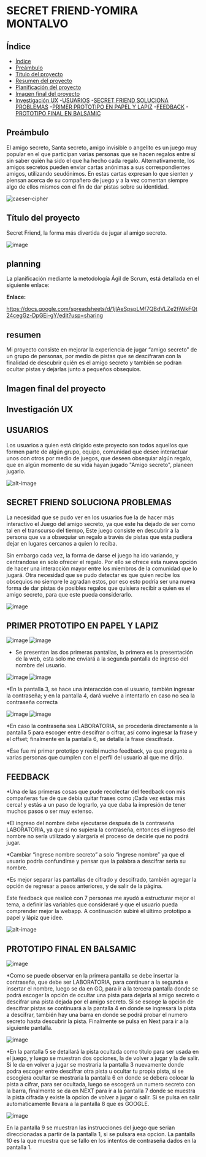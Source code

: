 # SECRET FRIEND-YOMIRA MONTALVO

## Índice

- [Índice](#índice)
- [Preámbulo](#preámbulo)
- [Título del proyecto](#Titulo-del-proyecto)
- [Resumen del proyecto](#resumen)
- [Planificación del proyecto](#planning)
- [Imagen final del proyecto](#Imagen-final-del-proyecto)
- [Investigación UX](#Investigacion-UX)
   -[USUARIOS](#Usuarios)
   -[SECRET FRIEND SOLUCIONA PROBLEMAS](#SECRET-FRIEND-IN-PROBLEMS)
   -[PRIMER PROTOTIPO EN PAPEL Y LAPIZ](#Primer-prototipo)
   -[FEEDBACK](#FEEDBACK)
   -[PROTOTIPO FINAL EN BALSAMIC](#Prototipo-final)

## Preámbulo

El amigo secreto, Santa secreto, amigo invisible o angelito es un juego muy popular en el que participan varias personas que se hacen regalos entre sí sin saber quién ha sido el que ha hecho cada regalo. Alternativamente, los amigos secretos pueden enviar cartas anónimas a sus correspondientes amigos, utilizando seudónimos. En estas cartas expresan lo que sienten y piensan acerca de su compañero de juego y a la vez comentan siempre algo de ellos mismos con el fin de dar pistas sobre su identidad.


  ![caeser-cipher](https://muchosidad.files.wordpress.com/2010/12/amigo-secreto.jpg)

## Título del proyecto

Secret Friend, la forma más divertida de jugar al amigo secreto.

   ![image](https://user-images.githubusercontent.com/51206472/58820623-b5cceb00-85f8-11e9-867b-7913e0cccc3e.png)
## planning
 
La planificación mediante la metodología Ágil de Scrum, está detallada en el siguiente enlace:

**Enlace:**

  <https://docs.google.com/spreadsheets/d/1jlAeSpspLMf7QBdVLZe2fiWkFQt24cegGz-DpGEi-gY/edit?usp=sharing>

## resumen
Mi proyecto consiste en mejorar la experiencia de jugar “amigo secreto” de un grupo de personas, por medio de pistas que se descifraran con la finalidad de descubrir quién es el amigo secreto y también se podran ocultar pistas y dejarlas junto a pequeños obsequios. 


## Imagen final del proyecto

## Investigación UX

  ## USUARIOS

 Los usuarios a quien está dirigido este proyecto son todos aquellos que formen parte de algún grupo, equipo, comunidad que desee interactuar unos con otros por medio de juegos, que deseen obsequiar algún regalo, que en algún momento de su vida hayan jugado  "Amigo secreto", planeen jugarlo. 

  ![alt-image](https://user-images.githubusercontent.com/51206472/58927343-cfaf2080-8713-11e9-9443-c773d93e9479.png)


 ## SECRET FRIEND SOLUCIONA PROBLEMAS


La necesidad que se pudo ver en los usuarios fue la de hacer más interactivo el Juego del amigo secreto, ya que este ha dejado de ser como tal en el transcurso del tiempo, Este juego consiste en descubrir a la persona que  va a obsequiar un regalo a través de pistas que esta pudiera dejar en lugares cercanos a quien lo reciba.

Sin embargo cada vez, la forma de darse el juego ha ido variando, y centrandose en solo ofrecer el regalo. Por ello se ofrece esta nueva opción de hacer una interacción mayor entre los miembros de la comunidad que lo jugará. 
Otra necesidad que se pudo detectar es que quien recibe los obsequios no siempre le agradan estos, por eso esto podría ser una nueva forma de dar pistas de posibles regalos que quisiera recibir a quien es el amigo secreto, para que este pueda considerarlo.

![image](https://user-images.githubusercontent.com/51206472/58929097-ffadf200-871a-11e9-960b-dd017ebaf8e1.png)


## PRIMER PROTOTIPO EN PAPEL Y LAPIZ

![image](https://user-images.githubusercontent.com/51206472/58928097-c2476580-8716-11e9-8964-5550f113b91a.png)
![image](https://user-images.githubusercontent.com/51206472/58928106-cc696400-8716-11e9-8235-c41392fad502.png)

* Se presentan las dos primeras pantallas, la primera es la presentación de la web, esta solo me enviará a la segunda pantalla de ingreso del nombre del usuario.

![image](https://user-images.githubusercontent.com/51206472/58928382-e9526700-8717-11e9-9c7f-24a62928444b.png)
![image](https://user-images.githubusercontent.com/51206472/58928398-f8d1b000-8717-11e9-8a18-9e735ec9fa47.png)

*En la pantalla 3, se hace una interacción con el usuario, también ingresar la contraseña; y en la pantalla 4, dará vuelve a intentarlo en caso no sea la contraseña correcta

![image](https://user-images.githubusercontent.com/51206472/58928594-bd83b100-8718-11e9-8a22-e8458aa906fd.png)
![image](https://user-images.githubusercontent.com/51206472/58928602-c83e4600-8718-11e9-9959-73c0990e4ccd.png)

*En caso la contraseña sea LABORATORIA, se procedería directamente a la pantalla 5 para escoger entre descifrar o cifrar, así como ingresar la frase y el offset; finalmente en la pantalla 6, se detalla la frase descifrada.

*Ese fue mi primer prototipo y recibí mucho feedback, ya que pregunte a varias personas que cumplen con el perfil del usuario al que me dirijo.

## FEEDBACK
*Una de las primeras cosas que pude recolectar del feedback con mis compañeras fue de que debía quitar frases como ¡Cada vez estás más cerca! y estás a un paso de lograrlo, ya que daba la impresión de tener muchos pasos o ser muy extenso.

*El ingreso del nombre debe ejecutarse después de la contraseña LABORATORIA, ya que si no supiera la contraseña, entonces el ingreso del nombre no sería utilizado y alargaría el proceso de decirle que no podrá jugar. 

*Cambiar “ingrese nombre secreto” a solo “ingrese nombre” ya que el usuario podría confundirse y pensar que la palabra a descifrar sería su nombre.

*Es mejor separar las pantallas de cifrado y descifrado, también agregar la opción de regresar a pasos anteriores, y de salir de la página.


Este feedback que realicé con 7 personas me ayudó a estructurar mejor el tema, a definir las variables que consideraré y que el usuario pueda comprender mejor la webapp. A continuación subiré el último prototipo a papel y lápiz que idee.

![alt-image](https://user-images.githubusercontent.com/51206472/58928821-b9a45e80-8719-11e9-8b89-d4953bb8b9d7.png)


## PROTOTIPO FINAL EN BALSAMIC
![image](https://user-images.githubusercontent.com/51206472/59082418-9cf25d00-88b8-11e9-8ddb-72571981666c.png)


*Como se puede observar en la primera pantalla se debe insertar la contraseña, que debe ser LABORATORIA, para continuar a la segunda e insertar el nombre, luego se da en GO, para ir a la tercera pantalla donde se podrá escoger la opción de ocultar una pista para dejarla al amigo secreto o descifrar una pista dejada por el amigo secreto. Si se escoge la opción de descifrar pistas se continuará a la pantalla 4 en donde se ingresará la pista a descifrar, también hay una barra en donde se podrá probar el numero secreto hasta descubrir la pista. Finalmente se pulsa en Next para ir a la siguiente pantalla.

![image](https://user-images.githubusercontent.com/51206472/59082535-30c42900-88b9-11e9-9645-c25960832758.png)

*En la pantalla 5 se detallará la pista ocultada como título para ser usada en el juego, y luego se muestran dos opciones, la de volver a jugar y la de salir. Si le da en volver a jugar se mostraria la pantalla 3 nuevamente donde podra escoger entre descifrar otra pista u ocultar tu propia pista, si se escogiera ocultar se mostraria la pantalla 6 en donde se debera colocar la pista a cifrar, para ser ocultada, luego se escogerá un numero secreto con la barra, finalmente se da en NEXT para ir a la pantalla 7 donde se muestra la pista cifrada y existe la opcion de volver a jugar o salir. Si se pulsa en salir automaticamente llevara a la pantalla 8 que es GOOGLE.

![image](https://user-images.githubusercontent.com/51206472/59082666-ceb7f380-88b9-11e9-8437-95d11006303c.png)

En la pantalla 9 se muestran las instrucciones del juego que serian direccionadas a partir de la pantalla 1, si se pulsara esa opcion. La pantalla 10 es la que muestra que se fallo en los intentos de contraseña dados en la pantalla 1.

